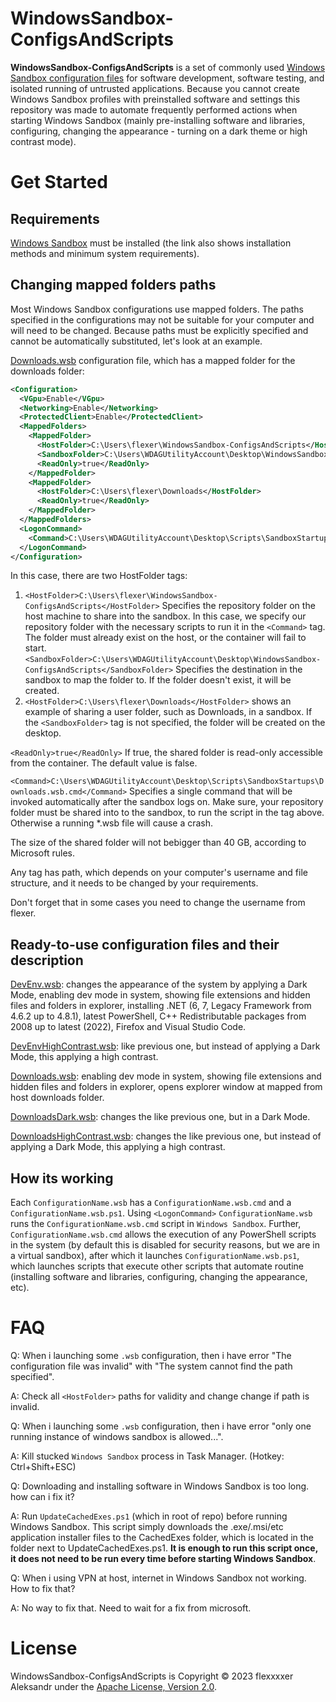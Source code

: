 # WindowsSandbox-ConfigsAndScripts
**WindowsSandbox-ConfigsAndScripts** is a set of commonly used [Windows Sandbox 
configuration files](https://learn.microsoft.com/en-us/windows/security/threat-protection/windows-sandbox/windows-sandbox-configure-using-wsb-file) 
for software development, software testing, and isolated running of untrusted applications.
Because you cannot create Windows Sandbox profiles with preinstalled software and settings 
this repository was made to automate frequently performed actions when starting Windows Sandbox
(mainly pre-installing software and libraries, configuring, changing the appearance - turning on 
a dark theme or high contrast mode).

# Get Started
## Requirements
[Windows Sandbox](https://learn.microsoft.com/en-us/windows/security/threat-protection/windows-sandbox/windows-sandbox-overview)
must be installed (the link also shows installation methods and minimum system requirements).

## Changing mapped folders paths
Most Windows Sandbox configurations use mapped folders. The paths specified in the configurations may not be 
suitable for your computer and will need to be changed. Because paths must be explicitly specified and cannot be 
automatically substituted, let's look at an example.

[Downloads.wsb](https://github.com/flexxxxer/WindowsSandbox-ConfigsAndScripts/blob/master/Downloads.wsb) 
configuration file, which has a mapped folder for the downloads folder:
```xml
<Configuration>
  <VGpu>Enable</VGpu>
  <Networking>Enable</Networking>
  <ProtectedClient>Enable</ProtectedClient>
  <MappedFolders>
    <MappedFolder>
      <HostFolder>C:\Users\flexer\WindowsSandbox-ConfigsAndScripts</HostFolder>
      <SandboxFolder>C:\Users\WDAGUtilityAccount\Desktop\WindowsSandbox-ConfigsAndScripts</SandboxFolder>
      <ReadOnly>true</ReadOnly>
    </MappedFolder>
    <MappedFolder>
      <HostFolder>C:\Users\flexer\Downloads</HostFolder>
      <ReadOnly>true</ReadOnly>
    </MappedFolder>
  </MappedFolders>
  <LogonCommand>
    <Command>C:\Users\WDAGUtilityAccount\Desktop\Scripts\SandboxStartups\Downloads.wsb.cmd</Command>
  </LogonCommand>
</Configuration>
```
In this case, there are two HostFolder tags: 
1. `<HostFolder>C:\Users\flexer\WindowsSandbox-ConfigsAndScripts</HostFolder>`
Specifies the repository folder on the host machine to share into the sandbox. In this case, we specify our repository folder with the necessary scripts to run it in the `<Command>` tag. The folder must already exist on the host, or the container will fail to start. 
`<SandboxFolder>C:\Users\WDAGUtilityAccount\Desktop\WindowsSandbox-ConfigsAndScripts</SandboxFolder>`
Specifies the destination in the sandbox to map the folder to. If the folder doesn't exist, it will be created.
2. `<HostFolder>C:\Users\flexer\Downloads</HostFolder>` shows an example of sharing a user folder, such as Downloads, in a sandbox. If the `<SandboxFolder>` tag is not specified, the folder will be created on the desktop.

`<ReadOnly>true</ReadOnly>`
If true, the shared folder is read-only accessible from the container. The default value is false.

`<Command>C:\Users\WDAGUtilityAccount\Desktop\Scripts\SandboxStartups\Downloads.wsb.cmd</Command>`
Specifies a single command that will be invoked automatically after the sandbox logs on.
Make sure, your repository folder must be shared into to the sandbox, to run the script in the tag above. Otherwise a running *.wsb file will cause a crash.


The size of the shared folder will not bebigger than 40 GB, according to Microsoft rules.

Any <HostFolder> tag has path, which depends on your computer's username and file structure, and it needs to be changed by your requirements.

Don't forget that in some cases you need to change the username from flexer. 

## Ready-to-use configuration files and their description
[DevEnv.wsb](https://github.com/flexxxxer/WindowsSandbox-ConfigsAndScripts/blob/master/DevEnv.wsb): changes the
appearance of the system by applying a Dark Mode, enabling dev mode in system, showing file extensions and hidden
files and folders in explorer, installing .NET (6, 7, Legacy Framework from 4.6.2 up to 4.8.1), latest PowerShell,
C++ Redistributable packages from 2008 up to latest (2022), Firefox and Visual Studio Code.

[DevEnvHighContrast.wsb](https://github.com/flexxxxer/WindowsSandbox-ConfigsAndScripts/blob/master/DevEnvHighContrast.wsb): 
like previous one, but instead of applying a Dark Mode, this applying a high contrast.

[Downloads.wsb](https://github.com/flexxxxer/WindowsSandbox-ConfigsAndScripts/blob/master/Downloads.wsb): 
enabling dev mode in system, showing file extensions and hidden
files and folders in explorer, opens explorer window at mapped from host downloads folder.

[DownloadsDark.wsb](https://github.com/flexxxxer/WindowsSandbox-ConfigsAndScripts/blob/master/DownloadsDark.wsb): changes the
like previous one, but in a Dark Mode.

[DownloadsHighContrast.wsb](https://github.com/flexxxxer/WindowsSandbox-ConfigsAndScripts/blob/master/DownloadsHighContrast.wsb): changes the
like previous one, but instead of applying a Dark Mode, this applying a high contrast.

## How its working
Each `ConfigurationName.wsb` has a `ConfigurationName.wsb.cmd` and a `ConfigurationName.wsb.ps1`. Using `<LogonCommand>`
`ConfigurationName.wsb` runs the `ConfigurationName.wsb.cmd` script in `Windows Sandbox`. Further, 
`ConfigurationName.wsb.cmd` allows the execution of any PowerShell scripts in the system (by default this is 
disabled for security reasons, but we are in a virtual sandbox), after which it launches `ConfigurationName.wsb.ps1`, 
which launches scripts that execute other scripts that automate routine (installing software and libraries, 
configuring, changing the appearance, etc).

# FAQ
Q: When i launching some `.wsb` configuration, then i have error "The configuration file was invalid" with 
"The system cannot find the path specified".

A: Check all `<HostFolder>` paths for validity and change change if path is invalid.

Q: When i launching some `.wsb` configuration, then i have error "only one running instance of windows sandbox is allowed...".

A: Kill stucked `Windows Sandbox` process in Task Manager. (Hotkey: Ctrl+Shift+ESC)

Q: Downloading and installing software in Windows Sandbox is too long. how can i fix it?

A: Run `UpdateCachedExes.ps1` (which in root of repo) before running Windows Sandbox. This script simply 
downloads the .exe/.msi/etc application installer files to the CachedExes folder, which is located in the folder 
next to UpdateCachedExes.ps1. **It is enough to run this script once, it does not need to be run every time before 
starting Windows Sandbox**.

Q: When i using VPN at host, internet in Windows Sandbox not working. How to fix that?

A: No way to fix that. Need to wait for a fix from microsoft.

# License
WindowsSandbox-ConfigsAndScripts is Copyright © 2023 flexxxxer Aleksandr under the [Apache License, Version 2.0](https://github.com/flexxxxer/WindowsSandbox-ConfigsAndScripts/blob/master/LICENSE.txt).

